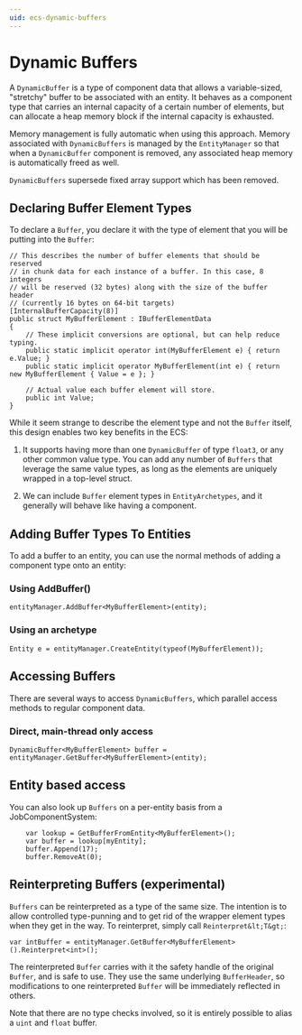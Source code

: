 ```yaml
---
uid: ecs-dynamic-buffers
---
```

# Dynamic Buffers

A `DynamicBuffer` is a type of component data that allows a variable-sized, "stretchy"
buffer to be associated with an entity. It behaves as a component type that
carries an internal capacity of a certain number of elements, but can allocate
a heap memory block if the internal capacity is exhausted.

Memory management is fully automatic when using this approach. Memory associated with
`DynamicBuffers` is managed by the `EntityManager` so that when a `DynamicBuffer`
component is removed, any associated heap memory is automatically freed as well.

`DynamicBuffers` supersede fixed array support which has been removed.

## Declaring Buffer Element Types

To declare a `Buffer`, you declare it with the type of element that you will be
putting into the `Buffer`:

    // This describes the number of buffer elements that should be reserved
    // in chunk data for each instance of a buffer. In this case, 8 integers
    // will be reserved (32 bytes) along with the size of the buffer header
    // (currently 16 bytes on 64-bit targets)
    [InternalBufferCapacity(8)]
    public struct MyBufferElement : IBufferElementData
    {
        // These implicit conversions are optional, but can help reduce typing.
        public static implicit operator int(MyBufferElement e) { return e.Value; }
        public static implicit operator MyBufferElement(int e) { return new MyBufferElement { Value = e }; }
        
        // Actual value each buffer element will store.
        public int Value;
    }

While it seem strange to describe the element type and not the `Buffer` itself,
this design enables two key benefits in the ECS: 

1. It supports having more than one `DynamicBuffer` of type `float3`, or any
   other common value type. You can add any number of `Buffers` that leverage the
   same value types, as long as the elements are uniquely wrapped in a top-level
   struct.

2. We can include `Buffer` element types in `EntityArchetypes`, and it generally
   will behave like having a component.

## Adding Buffer Types To Entities

To add a buffer to an entity, you can use the normal methods of adding a
component type onto an entity:

### Using AddBuffer()

    entityManager.AddBuffer<MyBufferElement>(entity);

### Using an archetype

    Entity e = entityManager.CreateEntity(typeof(MyBufferElement));

## Accessing Buffers

There are several ways to access `DynamicBuffers`, which parallel access methods
to regular component data.

### Direct, main-thread only access 

    DynamicBuffer<MyBufferElement> buffer = entityManager.GetBuffer<MyBufferElement>(entity);

## Entity based access

You can also look up `Buffers` on a per-entity basis from a JobComponentSystem:

        var lookup = GetBufferFromEntity<MyBufferElement>();
        var buffer = lookup[myEntity];
        buffer.Append(17);
        buffer.RemoveAt(0);

## Reinterpreting Buffers (experimental)

`Buffers` can be reinterpreted as a type of the same size. The intention is to
allow controlled type-punning and to get rid of the wrapper element types when
they get in the way. To reinterpret, simply call `Reinterpret&lt;T&gt;`:

    var intBuffer = entityManager.GetBuffer<MyBufferElement>().Reinterpret<int>();

The reinterpreted `Buffer` carries with it the safety handle of the original
`Buffer`, and is safe to use. They use the same underlying `BufferHeader`, so
modifications to one reinterpreted `Buffer` will be immediately reflected in
others.

Note that there are no type checks involved, so it is entirely possible to
alias a `uint` and `float` buffer.

